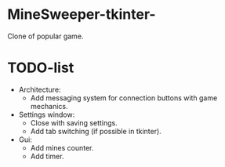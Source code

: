 # MineSweeper-tkinter-
Clone of popular game.

# TODO-list
- Architecture:
	- Add messaging system for connection buttons with game mechanics.
- Settings window:
	- Close with saving settings.
	- Add tab switching (if possible in tkinter).
- Gui:
	- Add mines counter.
	- Add timer.
